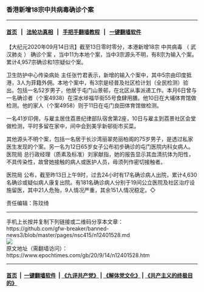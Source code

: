 ### 香港新增18宗中共病毒确诊个案
------------------------

#### [首页](https://github.com/gfw-breaker/banned-news3/blob/master/README.md) &nbsp;&nbsp;|&nbsp;&nbsp; [法轮功真相](https://github.com/begood0513/basic/blob/master/README.md)  &nbsp;&nbsp;|&nbsp;&nbsp; [手把手翻墙教程](https://github.com/gfw-breaker/guides/wiki)  &nbsp;&nbsp;|&nbsp;&nbsp; [一键翻墙软件](https://github.com/gfw-breaker/nogfw/blob/master/README.md)  



<div><p>
 【大纪元2020年09月14日讯】截至13日零时零分，本港新增18宗
 <ok href="https://www.epochtimes.com/gb/tag/%E4%B8%AD%E5%85%B1%E7%97%85%E6%AF%92.html">
  中共病毒
 </ok>
 （
 <ok href="https://www.epochtimes.com/gb/tag/%E6%AD%A6%E6%B1%89%E8%82%BA%E7%82%8E.html">
  武汉肺炎
 </ok>
 ）
 <ok href="https://www.epochtimes.com/gb/tag/%E7%A1%AE%E8%AF%8A%E4%B8%AA%E6%A1%88.html">
  确诊个案
 </ok>
 ，当中11为本地个案，当中3宗源头不明，有8宗为输入个案。累计4,957宗确诊和1宗疑似个案。
</p>
<p>
 <ok href="https://www.epochtimes.com/gb/tag/%E5%8D%AB%E7%94%9F%E9%98%B2%E6%8A%A4%E4%B8%AD%E5%BF%83%E4%BC%A0%E6%9F%93%E7%97%85%E5%A4%84.html">
  卫生防护中心传染病处
 </ok>
 主任张竹君表示，新增的输入个案中，其中5宗由印度抵港，3人为菲籍外佣。本地个案中，有3宗是经普及社区检计划（全民检测）验出。包括一名52岁男子，他居于屯门山景邨，在北区从事派递工作。本月6日曾与一名确诊者（个案4938）在深水埗福华街55号食肆用膳。他10日在大埔体育馆做检测。他的家人（个案4958）则于11日在屯门良田体育馆做检测。
</p>
<p>
 一名41岁印佣，与雇主居住荔景纪律部队宿舍第2座，10日与雇主到荔景社区会堂做检测，平时多留在家中，间中会到美孚新邨街市买菜。
</p>
<p>
 其他源头不明个案，包括一名居于长沙湾丽翠苑丽柏阁的75岁男子，是透过私家医生发现的个案。另一名为12日65岁女子公布初步确诊的屯门医院内科女病人。
 <ok href="https://www.epochtimes.com/gb/tag/%E5%8C%BB%E9%99%A2%E5%B1%80.html">
  医院局
 </ok>
 总行政经理（质素及标准）刘家献指，她的报告显示其血清抗体为阳性，不具传染性，故曾她接触的病人或医护人员，毋须列作密切接触者。
</p>
<p>
 <ok href="https://www.epochtimes.com/gb/tag/%E5%8C%BB%E9%99%A2%E5%B1%80.html">
  医院局
 </ok>
 公布，截至昨13日上午9时，过去24小时有17名确诊病人出院，累计4,630名确诊或疑似病人康复出院。有181名确诊病人分别于19间公立医院及社区治疗设施留医，其中21人危殆，9人情况严重，其余151人情况稳定。◇
</p>
<p>
 责任编辑：陈玟绮
</p>
</div>
<hr/>
手机上长按并复制下列链接或二维码分享本文章：<br/>
https://github.com/gfw-breaker/banned-news3/blob/master/pages/nsc415/n12401528.md <br/>
<a href='https://github.com/gfw-breaker/banned-news3/blob/master/pages/nsc415/n12401528.md'><img src='https://github.com/gfw-breaker/banned-news3/blob/master/pages/nsc415/n12401528.md.png'/></a> <br/>
原文地址（需翻墙访问）：https://www.epochtimes.com/gb/20/9/14/n12401528.htm


------------------------
#### [首页](https://github.com/gfw-breaker/banned-news3/blob/master/README.md) &nbsp;|&nbsp; [一键翻墙软件](https://github.com/gfw-breaker/nogfw/blob/master/README.md) &nbsp;| [《九评共产党》](https://github.com/gfw-breaker/9ping.md/blob/master/README.md#九评之一评共产党是什么) | [《解体党文化》](https://github.com/gfw-breaker/jtdwh.md/blob/master/README.md) | [《共产主义的终极目的》](https://github.com/gfw-breaker/gczydzjmd.md/blob/master/README.md)


<img src='http://gfw-breaker.win/banned-news3/pages/nsc415/n12401528.md' width='0px' height='0px'/>